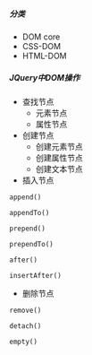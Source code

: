 ##### 分类
+ DOM core  
+ CSS-DOM
+ HTML-DOM

##### JQuery中DOM操作
+ 查找节点
  + 元素节点
  + 属性节点
+ 创建节点
  + 创建元素节点
  + 创建属性节点
  + 创建文本节点
+ 插入节点
```
append()

appendTo()

prepend()

prependTo()

after()

insertAfter()
```
+ 删除节点
```
remove()

detach()

empty()
```
